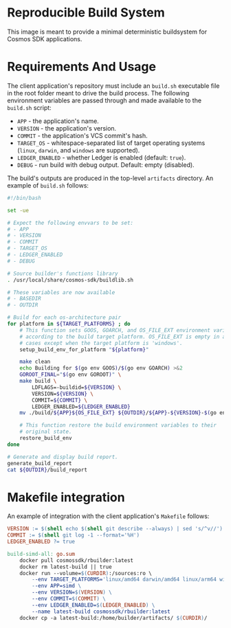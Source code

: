 # Reproducible Build System

This image is meant to provide a minimal deterministic 
buildsystem for Cosmos SDK applications.

# Requirements And Usage

The client application's repository must include an
`build.sh` executable file in the root folder meant to drive the build
process. The following environment variables are passed through
and made available to the `build.sh` script:
* `APP` - the application's name.
* `VERSION` - the application's version.
* `COMMIT` - the application's VCS commit's hash.
* `TARGET_OS` - whitespace-separated list of target operating systems (`linux`, `darwin`, and `windows` are supported).
* `LEDGER_ENABLED` - whether Ledger is enabled (default: `true`).
* `DEBUG` - run build with debug output. Default: empty (disabled).

The build's outputs are produced in the top-level `artifacts` directory. An example of `build.sh` follows:

```bash
#!/bin/bash

set -ue

# Expect the following envvars to be set:
# - APP
# - VERSION
# - COMMIT
# - TARGET_OS
# - LEDGER_ENABLED
# - DEBUG

# Source builder's functions library
. /usr/local/share/cosmos-sdk/buildlib.sh

# These variables are now available
# - BASEDIR
# - OUTDIR

# Build for each os-architecture pair
for platform in ${TARGET_PLATFORMS} ; do
    # This function sets GOOS, GOARCH, and OS_FILE_EXT environment variables
    # according to the build target platform. OS_FILE_EXT is empty in all
    # cases except when the target platform is 'windows'.
    setup_build_env_for_platform "${platform}"

    make clean
    echo Building for $(go env GOOS)/$(go env GOARCH) >&2
    GOROOT_FINAL="$(go env GOROOT)" \
    make build \
        LDFLAGS=-buildid=${VERSION} \
        VERSION=${VERSION} \
        COMMIT=${COMMIT} \
        LEDGER_ENABLED=${LEDGER_ENABLED}
    mv ./build/${APP}${OS_FILE_EXT} ${OUTDIR}/${APP}-${VERSION}-$(go env GOOS)-$(go env GOARCH)${OS_FILE_EXT}

    # This function restore the build environment variables to their
    # original state.
    restore_build_env
done

# Generate and display build report.
generate_build_report
cat ${OUTDIR}/build_report
```

# Makefile integration

An example of integration with the client application's `Makefile` follows:

```Makefile
VERSION := $(shell echo $(shell git describe --always) | sed 's/^v//')
COMMIT := $(shell git log -1 --format='%H')
LEDGER_ENABLED ?= true

build-simd-all: go.sum
	docker pull cosmossdk/rbuilder:latest
	docker rm latest-build || true
	docker run --volume=$(CURDIR):/sources:ro \
        --env TARGET_PLATFORMS='linux/amd64 darwin/amd64 linux/arm64 windows/amd64'
        --env APP=simd \
        --env VERSION=$(VERSION) \
        --env COMMIT=$(COMMIT) \
        --env LEDGER_ENABLED=$(LEDGER_ENABLED) \
        --name latest-build cosmossdk/rbuilder:latest
	docker cp -a latest-build:/home/builder/artifacts/ $(CURDIR)/
```
